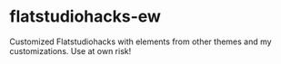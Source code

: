 flatstudiohacks-ew
==================

Customized Flatstudiohacks with elements from other themes and my customizations. Use at own risk!
